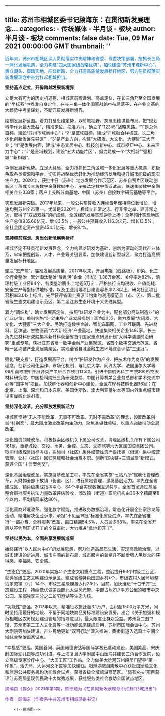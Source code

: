 
---
title: 苏州市相城区委书记顾海东：在贯彻新发展理念...
categories: 
    - 传统媒体
    - 半月谈 - 板块
author: 半月谈 - 板块
comments: false
date: Tue, 09 Mar 2021 00:00:00 GMT
thumbnail: ''
---

<div>   
<p><span style="color: rgb(0, 112, 192);">近年来，苏州市相城区深入贯彻落实中央精神和省委、市委决策部署，抢抓长三角一体化发展机遇，全力构筑“四大国家级战略优势”，加快建设“苏州市域新中心”，勇立潮头、脚踏实地、闯出新路，全力打造高质量发展标杆地区，努力在贯彻落实新发展理念中奋力扛起相城担当。</span></p>
  <p><strong>坚持高点定位，开辟跨越发展新境界</strong></p>
  <p>立足大有可为的历史机遇期，相城区前瞻谋划、高点定位，在长三角乃至全国发展的“坐标系”中找准自身定位，在长三角一体化国家战略中布局落子，在产业变革的大趋势中考量谋划，不断开辟发展新境界。</p>
  <p>绘制发展新蓝图。着力打破思维定势，以前瞻视野、突破思维谋篇布局，把“规划科学作为最大效益”，精准定位、把准方向，确立了“12345”战略思路。“1”是总体目标，建设“苏州市域新中心”；“2”是区域目标，建成“产城融合样板区、长三角一体化创新发展先导区”；“3”是产业方向，构建“大研发、大文化、大健康”三大产业；“4”是发展内涵，建成“生态宜居中心、科技创新中心、城市枢纽中心、未来活力中心”；“5”是全域规划，建设“五大功能片区”，努力建成一个“大相城”“强相城”“新相城”。</p>
  <p>争创发展新优势。立足大格局，全力抢抓长三角区域一体化发展等重大机遇，积极争取各类资源和平台，切实将战略优势转化为推动经济发展和提升城市能级的现实生产力。2020年，获批中日（苏州）地方发展合作示范区、苏州自贸片区联动创新区；落成长三角数字金融数据中心，承接法定数字货币试点，快速集聚数字金融相关企业333家；落户上交所苏南基地、中国（苏州）创投数字研究基地等平台。</p>
  <p>实现发展新突破。2017年以来，一般公共预算收入连续四年保持两位数增长，增速均列苏州全市第一。尤其是2020年，相城立非常之志、行非常之举、建非常之功，取得了“双战双胜”的好成绩，全区经济发展实现逆势上扬；全年预计实现地区生产总值935.66亿元、增长3.5%；一般公共预算收入136.3亿元、增长13.5%；全社会固定资产投资454.2亿元、增长8.1%。</p>
  <p><strong>坚持超前谋划，勇当创新发展新标杆</strong></p>
  <p>相城坚定不移贯彻新发展理念，全力构建以研发为基础、创新为驱动的现代产业体系，牢牢把握创新、人才、产业等关键要素，加快建设创新型城区，聚力打造高质量发展标杆地区。</p>
  <p>坚决“去产能”，瞄准发展高质量。2017年以来，开展电镀（线路板）、印染、化工全行业整治，累计淘汰整治“散乱污”企业（作坊）1.36万余家、关停率达82%，清理村级工业区84个，各类整治腾出土地近5万亩；严格执行亩均税收、产值能耗、安全生产等指标供地标准，以及工业用地项目建设容积率2.3以上、研发社区项目容积率3.0以上标准。先后获评省国土资源节约集约利用模范县（市、区）、第二批省级生态文明建设示范区、第二届江苏生态环境十大先进典型。</p>
  <p>着力“调结构”，确立发展高定位。按照“以研发产业为主，配套部分高端制造业”的产业定位，编制实施“3+2”主导产业发展规划；面向2035，聚力发展“大研发、大文化、大健康”三大产业。明确打造数字金融、智能车联网、工业互联网、先进材料、区块链、生物医药“六大新经济”产业高地，快速集聚相关企业1497家。长三角先进材料研究院集萃新材料获全省首个国家重点研发计划“大科学装置前沿研究”重点专项。获批江苏省唯一数字金融产业集聚区、省首个数字交通示范区、省唯一区块链产业发展集聚区，实现全省县域金融生态环境综合评估“三连冠”。</p>
  <p>强化“硬支撑”，打造发展高平台。树立“把研发作为产业、把技术作为商品”的发展理念，创新公司化运作、市场化机制，与北京大学、同济大学、法国里尔大学等69所高校院所开展各类产学研合作项目135项。引进中国航天科工三院306所空天材料研究院、中国检科院长三角研究总院、中国计算机学会业务总部和学术交流中心等“国字号”项目。加快孵化器和创新中心建设，全区在岸科技孵化器96家；在北京、上海、深圳和日本东京、美国休斯敦、澳大利亚墨尔本等国内外重点城市建设离岸孵化器41家。</p>
  <p><strong>坚持深化改革，充分释放发展新活力</strong></p>
  <p>相城区坚持“无人不能改革、无事不可改革、无时不需改革”的理念，设置改革创新“特别奖”，最大限度激发改革内生动力，聚焦关键性领域，以重点突破带动全局改革。</p>
  <p>深化国资领域改革。积极探索区级机关下属公司改革，清理区级机关所有下属公司161家，重组城投、交投、水务、金控、生态、文商旅等六大区属国资集团公司。取消村级经济指标考核，实施村（社区）集体经营性资产委托镇（街道）集中经营管理，让村（社区）回归党建和社会治理本职。创新“区块链+三资监管”新模式，获评全国“十佳案例奖”。</p>
  <p>深化基层治理改革。实施强基改革工程，率先在全省实施“七站八所”属地化管理改革，人财物全部下放镇（街道、区），进行属地管理，激发基层活力。率先在全省建成区、镇两级集成指挥中心，84个平台实现数据互通共享。全省首家通过基层整合审批服务执法力量改革评估验收，涉改镇（街道）职能机构由30多个精简至8个以内，平均精简率达80%。</p>
  <p>深化营商环境改革。强化数字赋能，推进政务数据治理。常态化开展企业家沙龙等活动，精准解决企业诉求。承担“不见面审批”标准化省级试点，率先在全省推行“一窗办理、全科服务”改革，窗口精简64.5%，人员减少68%。率先在全省开展从签约到正式开工的全链审批，大力推进“拿地即开工”。</p>
  <p><strong>坚持以民为本，全面共享发展新成果</strong></p>
  <p>始终践行“以人民为中心”的发展思想，努力创造高品质生活、实现高效能治理，以城市建设的新进展、城市空间的新布局、城市服务的新提升不断增强人民群众的获得感、幸福感、安全感。</p>
  <p>“生态色”更亮。2020年实施41个生态文明重点工程，整治提升93个村级工业区，获评省级生态文明建设示范区。建成省级特色田园乡村4个、市级农村人居环境整治示范镇（村）14个、市级三星级康居乡村25个。当前，加快推进“十百千万”生态建设工程，持续做优做美西部北太湖风光带、中部占地21.7平方公里的城市中央公园、东部独享三分之二的阳澄湖等生态内核。</p>
  <p>“功能性”更强。2017年以来，精准征收搬迁超3.1万户、面积超1500万平方米，同时坚持用最好的地段、不低于同地块商品房标准建设安置房。出台《关于加强和规范相城区农房规划建设管理的指导意见》，最大限度让群众受益。苏州第二图书馆、苏州市第二工人文化宫等一批功能设施建成启用，苏州市国际会议中心、苏州大剧院等加快建设。产业用地更新“双百行动”深入推进，黄桥街道入选国土空间全域综合整治国家试点。</p>
  <p>“幸福感”更高。美国荟同、英国诺德安达等国际学校已启动建设，美国美高、宋庆龄国际幼儿园等成功引进。与上海复旦大学附属中山医院共建长三角合作医院，设立高级专家诊疗中心、“大国工匠”工作站。全力做美大运河苏州段吴门望亭“第一印象”，活力环、大运河文化馆等加快建设。阳澄湖旅游集散中心获批国家级文化和旅游公共服务机构功能融合试点。获批省级全域旅游示范区。“弱有众扶”项目获评江苏高质量现代民政十大优秀成果，获批服务类社会救助全国试点地区。</p>
  <p><span style="color: rgb(112, 48, 160);">摘编自《群众》2021年第3期，原标题为《在贯彻新发展理念中扛起“相城担当”》</span></p>
  <p><span style="color: rgb(112, 48, 160);">作者：顾海东（作者系中共苏州市相城区委书记）</span></p>
  <p></p>
 
        <!--缩略图-->
              
</div>
            